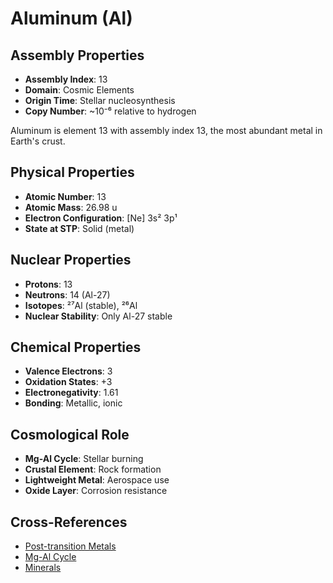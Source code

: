 # Aluminum (Al)

## Assembly Properties
- **Assembly Index**: 13
- **Domain**: Cosmic Elements
- **Origin Time**: Stellar nucleosynthesis
- **Copy Number**: ~10⁻⁶ relative to hydrogen

Aluminum is element 13 with assembly index 13, the most abundant metal in Earth's crust.

## Physical Properties
- **Atomic Number**: 13
- **Atomic Mass**: 26.98 u
- **Electron Configuration**: [Ne] 3s² 3p¹
- **State at STP**: Solid (metal)

## Nuclear Properties
- **Protons**: 13
- **Neutrons**: 14 (Al-27)
- **Isotopes**: ²⁷Al (stable), ²⁶Al
- **Nuclear Stability**: Only Al-27 stable

## Chemical Properties
- **Valence Electrons**: 3
- **Oxidation States**: +3
- **Electronegativity**: 1.61
- **Bonding**: Metallic, ionic

## Cosmological Role
- **Mg-Al Cycle**: Stellar burning
- **Crustal Element**: Rock formation
- **Lightweight Metal**: Aerospace use
- **Oxide Layer**: Corrosion resistance

## Cross-References
- [Post-transition Metals](/domains/cosmic/elements/post_transition_metals.md)
- [Mg-Al Cycle](/domains/cosmic/processes/mg_al_cycle.md)
- [Minerals](/domains/geological/materials/minerals.md)